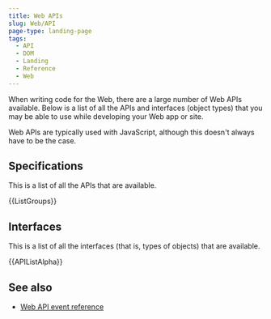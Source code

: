 ```yaml
---
title: Web APIs
slug: Web/API
page-type: landing-page
tags:
  - API
  - DOM
  - Landing
  - Reference
  - Web
---
```


When writing code for the Web, there are a large number of Web APIs available. Below is a list of all the APIs and interfaces (object types) that you may be able to use while developing your Web app or site.

Web APIs are typically used with JavaScript, although this doesn't always have to be the case.

## Specifications

This is a list of all the APIs that are available.

{{ListGroups}}

## Interfaces

This is a list of all the interfaces (that is, types of objects) that are available.

{{APIListAlpha}}

## See also

- [Web API event reference](/en-US/docs/Web/Events)
